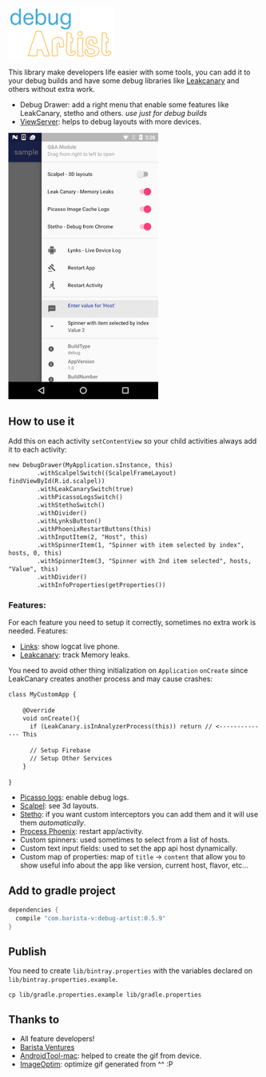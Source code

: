 ![](img/logo.png)

This library make developers life easier with some tools, you can add it to your debug builds and have some debug
libraries like [Leakcanary](https://github.com/square/leakcanary) and others without extra work.

- Debug Drawer: add a right menu that enable some features like LeakCanary, stetho and others. *use just for debug builds*
- [ViewServer](https://github.com/romainguy/ViewServer): helps to debug layouts with more devices.

![](img/debug_drawer.jpg)

## How to use it

Add this on each activity `setContentView` so your child activities always add it to each activity:

```
new DebugDrawer(MyApplication.sInstance, this)
        .withScalpelSwitch((ScalpelFrameLayout) findViewById(R.id.scalpel))
        .withLeakCanarySwitch(true)
        .withPicassoLogsSwitch()
        .withStethoSwitch()
        .withDivider()
        .withLynksButton()
        .withPhoenixRestartButtons(this)
        .withInputItem(2, "Host", this)
        .withSpinnerItem(1, "Spinner with item selected by index", hosts, 0, this)
        .withSpinnerItem(3, "Spinner with 2nd item selected", hosts, "Value", this)
        .withDivider()
        .withInfoProperties(getProperties())
```

### Features:

For each feature you need to setup it correctly, sometimes no extra work is needed.
Features:
- [Links](https://github.com/pedrovgs/Lynx): show logcat live phone.
- [Leakcanary](https://github.com/square/leakcanary): track Memory leaks.

You need to avoid other thing initialization on `Application` `onCreate` since LeakCanary creates another process and
may cause crashes:

```
class MyCustomApp {

    @Override
    void onCreate(){
      if (LeakCanary.isInAnalyzerProcess(this)) return // <-------------- This

      // Setup Firebase
      // Setup Other Services
    }

}
```

- [Picasso logs](https://github.com/square/picasso): enable debug logs.
- [Scalpel](https://github.com/JakeWharton/scalpel): see 3d layouts.
- [Stetho](https://github.com/facebook/stetho): if you want custom interceptors you can add them and it will use them _automatically_.
- [Process Phoenix](https://github.com/JakeWharton/ProcessPhoenix): restart app/activity.
- Custom spinners: used sometimes to select from a list of hosts.
- Custom text input fields: used to set the app api host dynamically.
- Custom map of properties: map of `title` -> `content` that allow you to show  useful info about the app like version, current host, flavor, etc...

## Add to gradle project

```groovy
dependencies {
  compile "com.barista-v:debug-artist:0.5.9"
}
```

## Publish

You need to create `lib/bintray.properties` with the variables declared on `lib/bintray.properties.example`.

```
cp lib/gradle.properties.example lib/gradle.properties
```

## Thanks to
- All feature developers!
- [Barista Ventures](http://barista-v.com/)
- [AndroidTool-mac](https://github.com/mortenjust/androidtool-mac): helped to create the gif from device.
- [ImageOptim](https://github.com/ImageOptim/ImageOptim): optimize gif generated from ^^ :P
